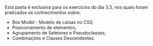 Esta pasta é exclusiva para os exercícios do dia 3.3, nos quais foram praticados os conhecimentos sobre:

- Box Model - Modelo de caixas no CSS;
- Posicionamento de elementos;
- Agrupamento de Seletores e Pseudoclasses;
- Combinações e Classes Descendentes.
